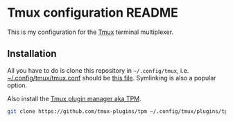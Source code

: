 # Tmux configuration README

This is my configuration for the [Tmux]() terminal multiplexer.


## Installation

All you have to do is clone this repository in `~/.config/tmux`,
i.e. [~/.config/tmux/tmux.conf](~/.config/tmux/tmux.conf) should be
[this file](./tmux.conf). Symlinking is also a popular option.

Also install the [Tmux plugin manager aka TPM](https://github.com/tmux-plugins/tpm).
```sh
git clone https://github.com/tmux-plugins/tpm ~/.config/tmux/plugins/tpm
```

